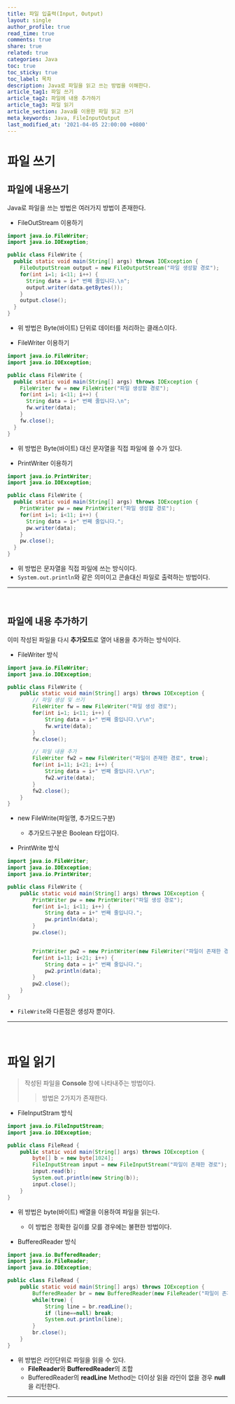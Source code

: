 ```yaml
---
title: 파일 입출력(Input, Output)
layout: single
author_profile: true
read_time: true
comments: true
share: true
related: true
categories: Java
toc: true
toc_sticky: true
toc_label: 목차
description: Java로 파일을 읽고 쓰는 방법을 이해한다.
article_tag1: 파일 쓰기
article_tag2: 파일에 내용 추가하기
article_tag3: 파일 읽기
article_section: Java를 이용한 파일 읽고 쓰기
meta_keywords: Java, FileInputOutput
last_modified_at: '2021-04-05 22:00:00 +0800'
---
```


# 파일 쓰기

## 파일에 내용쓰기
Java로 파일을 쓰는 방법은 여러가지 방법이 존재한다. <br>
- FileOutStream 이용하기 <br>
``` java
import java.io.FileWriter;
import java.io.IOExeption;

public class FileWrite {
  public static void main(String[] args) throws IOException {
    FileOutputStream output = new FileOutputStream("파일 생성할 경로");
    for(int i=1; i<11; i++) {
      String data = i+" 번째 줄입니다.\n";
      output.writer(data.getBytes());
    }
    output.close();
  }
}
```
- 위 방법은 Byte(바이트) 단위로 데이터를 처리하는 클래스이다. <br>


- FileWriter 이용하기 <br>
``` java
import java.io.FileWriter;
import java.io.IOException;

public class FileWrite {
  public static void main(String[] args) throws IOException {
    FileWriter fw = new FileWriter("파일 생성할 경로");
    for(int i=1; i<11; i++) {
      String data = i+" 번째 줄입니다.\n";
      fw.writer(data);
    }
    fw.close();
  }
}
```
- 위 방법은 Byte(바이트) 대신 문자열을 직접 파일에 쓸 수가 있다. <br>


- PrintWriter 이용하기
```java
import java.io.PrintWriter;
import java.io.IOException;

public class FileWrite {
  public static void main(String[] args) throws IOException {
    PrintWriter pw = new PrintWriter("파일 생성할 경로");
    for(int i=1; i<11; i++) {
      String data = i+" 번째 줄입니다.";
      pw.writer(data);
    }
    pw.close();
  }
}
```
- 위 방법은 문자열을 직접 파일에 쓰는 방식이다.
- `System.out.println`와 같은 의미이고 콘솔대신 파일로 출력하는 방법이다.

---
<br>

## 파일에 내용 추가하기

이미 작성된 파일을 다시 **추가모드**로 열어 내용을 추가하는 방식이다. <br>

- FileWriter 방식
``` java
import java.io.FileWriter;
import java.io.IOException;

public class FileWrite {
    public static void main(String[] args) throws IOException {
        // 파일 생성 및 쓰기
        FileWriter fw = new FileWriter("파일 생성 경로");
        for(int i=1; i<11; i++) {
            String data = i+" 번째 줄입니다.\r\n";
            fw.write(data);
        }
        fw.close();

        // 파일 내용 추가
        FileWriter fw2 = new FileWriter("파일이 존재한 경로", true);
        for(int i=11; i<21; i++) {
            String data = i+" 번째 줄입니다.\r\n";
            fw2.write(data);
        }
        fw2.close();
    }
}
```
- new FileWrite(파일명, 추가모드구분)
  - 추가모드구분은 Boolean 타입이다. <br>

- PrintWrite 방식
``` java
import java.io.FileWriter;
import java.io.IOException;
import java.io.PrintWriter;

public class FileWrite {
    public static void main(String[] args) throws IOException {
        PrintWriter pw = new PrintWriter("파일 생성 경로");
        for(int i=1; i<11; i++) {
            String data = i+" 번째 줄입니다.";
            pw.println(data);
        }
        pw.close();


        PrintWriter pw2 = new PrintWriter(new FileWriter("파일이 존재한 경로", true));
        for(int i=11; i<21; i++) {
            String data = i+" 번째 줄입니다.";
            pw2.println(data);
        }
        pw2.close();
    }
}
```
- `FileWrite`와 다른점은 생성자 뿐이다.

---
<br>

# 파일 읽기

> 작성된 파일을 **Console** 창에 나타내주는 방법이다.
>> 방법은 2가지가 존재한다.

- FileInputStram 방식
``` java
import java.io.FileInputStream;
import java.io.IOException;

public class FileRead {
    public static void main(String[] args) throws IOException {
        byte[] b = new byte[1024];
        FileInputStream input = new FileInputStream("파일이 존재한 경로");
        input.read(b);
        System.out.println(new String(b));
        input.close();
    }
}
```
- 위 방법은 byte(바이트) 배열을 이용하여 파일을 읽는다.
  - 이 방법은 정확한 길이를 모를 경우에는 불편한 방법이다. <br>

- BufferedReader 방식
``` java
import java.io.BufferedReader;
import java.io.FileReader;
import java.io.IOException;

public class FileRead {
    public static void main(String[] args) throws IOException {
        BufferedReader br = new BufferedReader(new FileReader("파일이 존재한 경로"));
        while(true) {
            String line = br.readLine();
            if (line==null) break;
            System.out.println(line);
        }
        br.close();
    }
}
```
- 위 방법은 라인단위로 파일을 읽을 수 있다.
  - **FileReader**와 **BufferedReader**의 조합
  - BufferedReader의 **readLine** Method는 더이상 읽을 라인이 없을 경우 **null**을 리턴한다.

---
